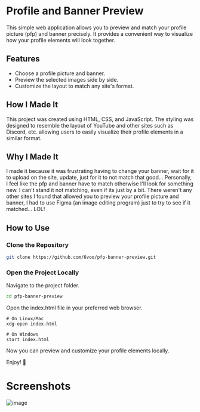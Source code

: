 # Profile and Banner Preview

This simple web application allows you to preview and match your profile picture (pfp) and banner precisely. 
It provides a convenient way to visualize how your profile elements will look together.

## Features

- Choose a profile picture and banner.
- Preview the selected images side by side.
- Customize the layout to match any site's format.

## How I Made It

This project was created using HTML, CSS, and JavaScript. 
The styling was designed to resemble the layout of YouTube and other sites such as Discord, etc. allowing users to easily visualize their profile elements in a similar format.

## Why I Made It
I made it because it was frustrating having to change your banner, wait for it to upload on the site, update, just for it to not match that good...
Personally, I feel like the pfp and banner have to match otherwise I'll look for something new. I can't stand it not matching, even if its just by a bit.
There weren't any other sites I found that allowed you to preview your profile picture and banner, I had to use Figma (an image editing program) just to try to see if it matched... LOL!

## How to Use

### Clone the Repository

```bash
git clone https://github.com/6voo/pfp-banner-preview.git
```

### Open the Project Locally

Navigate to the project folder.
```bash
cd pfp-banner-preview
```
Open the index.html file in your preferred web browser.
```
# On Linux/Mac
xdg-open index.html

# On Windows
start index.html
```
Now you can preview and customize your profile elements locally.


Enjoy! 🤑

# Screenshots
![image](https://github.com/6voo/pfp-banner-preview/assets/97762571/a79325b6-8df4-4532-b98f-fd316a026643)

